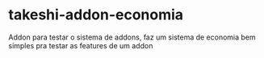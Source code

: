# takeshi-addon-economia
Addon para testar o sistema de addons, faz um sistema de economia bem simples pra testar as features de um addon

